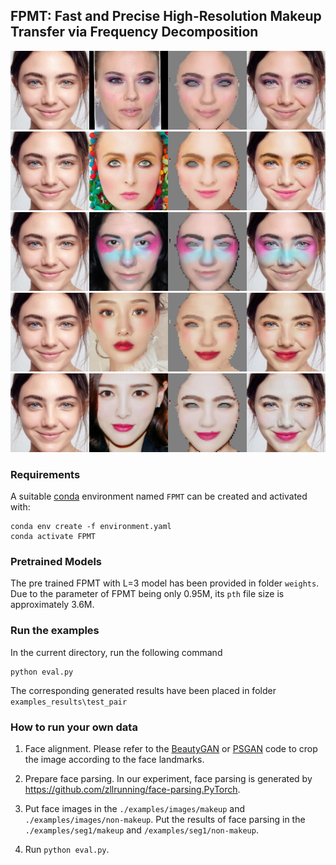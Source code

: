 ## FPMT: Fast and Precise High-Resolution Makeup Transfer via Frequency Decomposition

![Image text](./examples_results/test_pair/gen_00010.jpg)
![Image text](./examples_results/test_pair/gen_00011.jpg)
![Image text](./examples_results/test_pair/gen_00012.jpg)
![Image text](./examples_results/test_pair/gen_00013.jpg)
![Image text](./examples_results/test_pair/gen_00014.jpg)


### Requirements

A suitable [conda](https://conda.io/) environment named `FPMT` can be created
and activated with:

```
conda env create -f environment.yaml
conda activate FPMT
```

### Pretrained Models

The pre trained FPMT with L=3 model has been provided in folder `weights`. Due to the parameter of FPMT being only 0.95M, its `pth` file size is approximately 3.6M.

### Run the examples

In the current directory, run the following command

```
python eval.py
```

The corresponding generated results have been placed in folder `examples_results\test_pair`

### How to run your own data

1. Face alignment. Please refer to the [BeautyGAN](https://github.com/wtjiang98/BeautyGAN_pytorch) or [PSGAN](https://github.com/wtjiang98/PSGAN) code to crop the image according to the face landmarks.

2. Prepare face parsing.  In our experiment, face parsing is generated by https://github.com/zllrunning/face-parsing.PyTorch.

3. Put face images in the `./examples/images/makeup` and `./examples/images/non-makeup`. Put the results of face parsing in the `./examples/seg1/makeup` and `/examples/seg1/non-makeup`.

4. Run `python eval.py`.

